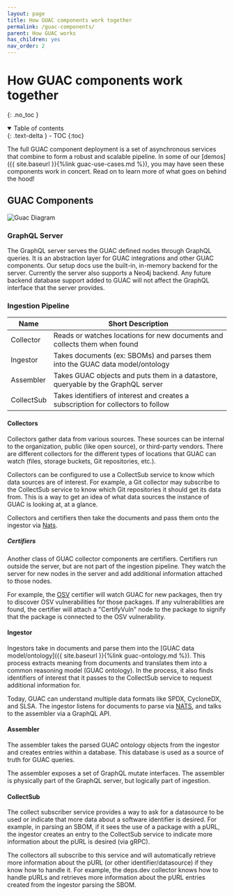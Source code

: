 ```yaml
---
layout: page
title: How GUAC components work together
permalink: /guac-components/
parent: How GUAC works
has_children: yes
nav_order: 2
---
```


# How GUAC components work together

{: .no_toc }

<details open markdown="block">
  <summary>
    Table of contents
  </summary>
  {: .text-delta }
- TOC
{:toc}
</details>

The full GUAC component deployment is a set of asynchronous services that
combine to form a robust and scalable pipeline. In some of our [demos]({{
site.baseurl }}{%link guac-use-cases.md %}), you may have seen these components
work in concert. Read on to learn more of what goes on behind the hood!

## GUAC Components

![Guac Diagram](assets/images/GUACcomponentsdiagram.svg)

### GraphQL Server

The GraphQL server serves the GUAC defined nodes through GraphQL queries. It is
an abstraction layer for GUAC integrations and other GUAC components. Our setup
docs use the built-in, in-memory backend for the server. Currently the server
also supports a Neo4j backend. Any future backend database support added to GUAC
will not affect the GraphQL interface that the server provides.

### Ingestion Pipeline

| Name       | Short Description                                                                 |
| ---------- | --------------------------------------------------------------------------------- |
| Collector  | Reads or watches locations for new documents and collects them when found         |
| Ingestor   | Takes documents (ex: SBOMs) and parses them into the GUAC data model/ontology     |
| Assembler  | Takes GUAC objects and puts them in a datastore, queryable by the GraphQL server  |
| CollectSub | Takes identifiers of interest and creates a subscription for collectors to follow |

#### Collectors

Collectors gather data from various sources. These sources can be internal to
the organization, public (like open source), or third-party vendors. There are
different collectors for the different types of locations that GUAC can watch
(files, storage buckets, Git repositories, etc.).

Collectors can be configured to use a CollectSub service to know which data
sources are of interest. For example, a Git collector may subscribe to the
CollectSub service to know which Git repositories it should get its data from.
This is a way to get an idea of what data sources the instance of GUAC is
looking at, at a glance.

Collectors and certifiers then take the documents and pass them onto the
ingestor via [Nats](https://nats.io/).

##### Certifiers

Another class of GUAC collector components are certifiers. Certifiers run
outside the server, but are not part of the ingestion pipeline. They watch the
server for new nodes in the server and add additional information attached to
those nodes.

For example, the [OSV](https://ossf.github.io/osv-schema/) certifier will watch
GUAC for new packages, then try to discover OSV vulnerabilities for those
packages. If any vulnerabilities are found, the certifier will attach a
"CertifyVuln" node to the package to signify that the package is connected to
the OSV vulnerability.

#### Ingestor

Ingestors take in documents and parse them into the [GUAC
data model/ontology]({{ site.baseurl }}{%link guac-ontology.md %}). This process
extracts meaning from documents and translates them into a common reasoning
model (GUAC ontology). In the process, it also finds identifiers of interest
that it passes to the CollectSub service to request additional information for.

Today, GUAC can understand multiple data formats like SPDX, CycloneDX, and SLSA.
The ingestor listens for documents to parse via [NATS](https://nats.io/), and
talks to the assembler via a GraphQL API.

#### Assembler

The assembler takes the parsed GUAC ontology objects from the ingestor and
creates entries within a database. This database is used as a source of truth
for GUAC queries.

The assembler exposes a set of GraphQL mutate interfaces. The assembler is
physically part of the GraphQL server, but logically part of ingestion.

#### CollectSub

The collect subscriber service provides a way to ask for a datasource to be used
or indicate that more data about a software identifier is desired. For example,
in parsing an SBOM, if it sees the use of a package with a pURL, the ingestor
creates an entry to the CollectSub service to indicate more information about
the pURL is desired (via gRPC).

The collectors all subscribe to this service and will automatically retrieve
more information about the pURL (or other identifier/datasource) if they know
how to handle it. For example, the deps.dev collector knows how to handle pURLs
and retrieves more information about the pURL entries created from the ingestor
parsing the SBOM.
